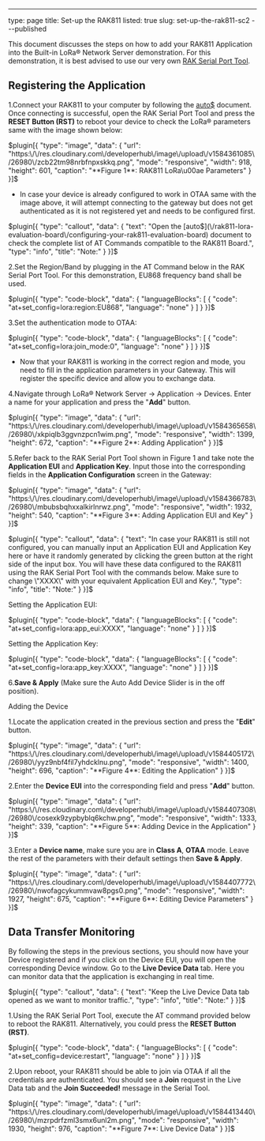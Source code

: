 ---
type: page
title: Set-up the RAK811
listed: true
slug: set-up-the-rak811-sc2
---published

This document discusses the steps on how to add your RAK811 Application into the Built-in LoRa® Network Server demonstration. For this demonstration, it is best advised to use our very own [RAK Serial Port Tool](https://downloads.rakwireless.com/en/LoRa/Tools/).

## Registering the Application

1.Connect your RAK811 to your computer by following the [auto$](/rak811-lora-evaluation-board/interfacing-with-rak811-lora-evaluation-board) document. Once connecting is successful, open the RAK Serial Port Tool and press the **RESET Button (RST)** to reboot your device to check the LoRa® parameters same with the image shown below:

$plugin[{
    "type": "image",
    "data": {
        "url": "https:\/\/res.cloudinary.com\/developerhub\/image\/upload\/v1584361085\/26980\/zcb22tm98nrbfnpxskkq.png",
        "mode": "responsive",
        "width": 918,
        "height": 601,
        "caption": "**Figure 1**: RAK811 LoRa\u00ae Parameters"
    }
}]$

- In case your device is already configured to work in OTAA same with the image above, it will attempt connecting to the gateway but does not get authenticated as it is not registered yet and needs to be configured first.

$plugin[{
    "type": "callout",
    "data": {
        "text": "Open the [auto$](\/rak811-lora-evaluation-board\/configuring-your-rak811-evaluation-board) document to check the complete list of AT Commands compatible to the RAK811 Board.",
        "type": "info",
        "title": "Note:"
    }
}]$

2.Set the Region/Band by plugging in the AT Command below in the RAK Serial Port Tool. For this demonstration, EU868 frequency band shall be used.

$plugin[{
    "type": "code-block",
    "data": {
        "languageBlocks": [
            {
                "code": "at+set_config=lora:region:EU868",
                "language": "none"
            }
        ]
    }
}]$

3.Set the authentication mode to OTAA:

$plugin[{
    "type": "code-block",
    "data": {
        "languageBlocks": [
            {
                "code": "at+set_config=lora:join_mode:0",
                "language": "none"
            }
        ]
    }
}]$

- Now that your RAK811 is working in the correct region and mode, you need to fill in the application parameters in your Gateway. This will register the specific device and allow you to exchange data.

4.Navigate through LoRa® Network Server -> Application -> Devices. Enter a name for your application and press the "**Add**" button.

$plugin[{
    "type": "image",
    "data": {
        "url": "https:\/\/res.cloudinary.com\/developerhub\/image\/upload\/v1584365658\/26980\/xkpiqlb3ggvnzpcn1wim.png",
        "mode": "responsive",
        "width": 1399,
        "height": 672,
        "caption": "**Figure 2**: Adding Application"
    }
}]$

5.Refer back to the RAK Serial Port Tool shown in Figure 1 and take note the **Application EUI** and **Application Key**. Input those into the corresponding fields in the **Application Configuration** screen in the Gateway:

$plugin[{
    "type": "image",
    "data": {
        "url": "https:\/\/res.cloudinary.com\/developerhub\/image\/upload\/v1584366783\/26980\/mbubsbqhxxalkirlnrwz.png",
        "mode": "responsive",
        "width": 1932,
        "height": 540,
        "caption": "**Figure 3**: Adding Application EUI and Key"
    }
}]$

$plugin[{
    "type": "callout",
    "data": {
        "text": "In case your RAK811 is still not configured, you can manually input an Application EUI and Application Key here or have it randomly generated by clicking the green button at the right side of the input box. You will have these data configured to the RAK811 using the RAK Serial Port Tool with the commands below. Make sure to change \"XXXX\" with your equivalent Application EUI and Key.",
        "type": "info",
        "title": "Note:"
    }
}]$

Setting the Application EUI:

$plugin[{
    "type": "code-block",
    "data": {
        "languageBlocks": [
            {
                "code": "at+set_config=lora:app_eui:XXXX",
                "language": "none"
            }
        ]
    }
}]$

Setting the Application Key:

$plugin[{
    "type": "code-block",
    "data": {
        "languageBlocks": [
            {
                "code": "at+set_config=lora:app_key:XXXX",
                "language": "none"
            }
        ]
    }
}]$

6.**Save & Apply** (Make sure the Auto Add Device Slider is in the off position).

Adding the Device

1.Locate the application created in the previous section and press the "**Edit**" button.

$plugin[{
    "type": "image",
    "data": {
        "url": "https:\/\/res.cloudinary.com\/developerhub\/image\/upload\/v1584405172\/26980\/yyz9nbf4fil7yhdcklnu.png",
        "mode": "responsive",
        "width": 1400,
        "height": 696,
        "caption": "**Figure 4**: Editing the Application"
    }
}]$

2.Enter the **Device EUI** into the corresponding field and press "**Add**" button.

$plugin[{
    "type": "image",
    "data": {
        "url": "https:\/\/res.cloudinary.com\/developerhub\/image\/upload\/v1584407308\/26980\/cosexk9zypbyblq6kchw.png",
        "mode": "responsive",
        "width": 1333,
        "height": 339,
        "caption": "**Figure 5**: Adding Device in the Application"
    }
}]$

3.Enter a **Device name**, make sure you are in **Class A**, **OTAA** mode. Leave the rest of the parameters with their default settings then **Save & Apply**.

$plugin[{
    "type": "image",
    "data": {
        "url": "https:\/\/res.cloudinary.com\/developerhub\/image\/upload\/v1584407772\/26980\/nwofagcykummvaw8pgs0.png",
        "mode": "responsive",
        "width": 1927,
        "height": 675,
        "caption": "**Figure 6**: Editing Device Parameters"
    }
}]$

## Data Transfer Monitoring

By following the steps in the previous sections, you should now have your Device registered and if you click on the Device EUI, you will open the corresponding Device window. Go to the **Live Device Data** tab. Here you can monitor data that the application is exchanging in real time.

$plugin[{
    "type": "callout",
    "data": {
        "text": "Keep the Live Device Data tab opened as we want to monitor traffic.",
        "type": "info",
        "title": "Note:"
    }
}]$

1.Using the RAK Serial Port Tool, execute the AT command provided below to reboot the RAK811. Alternatively, you could press the **RESET Button (RST)**.

$plugin[{
    "type": "code-block",
    "data": {
        "languageBlocks": [
            {
                "code": "at+set_config=device:restart",
                "language": "none"
            }
        ]
    }
}]$

2.Upon reboot, your RAK811 should be able to join via OTAA if all the credentials are authenticated. You should see a **Join** request in the Live Data tab and the **Join Succeeded!** message in the Serial Tool.

$plugin[{
    "type": "image",
    "data": {
        "url": "https:\/\/res.cloudinary.com\/developerhub\/image\/upload\/v1584413440\/26980\/mzrpdrfzml3smx6unl2m.png",
        "mode": "responsive",
        "width": 1930,
        "height": 976,
        "caption": "**Figure 7**: Live Device Data"
    }
}]$

